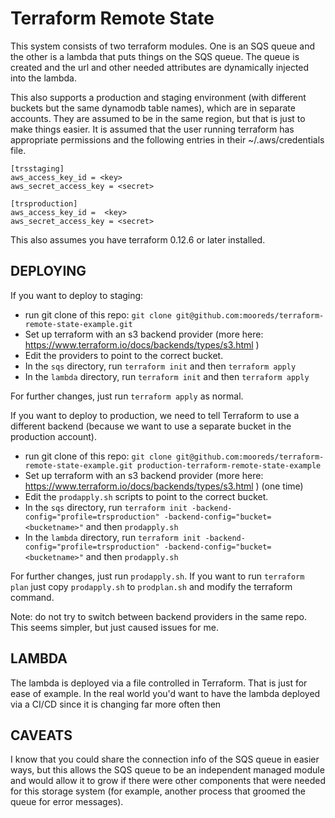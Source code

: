# Terraform Remote State

This system consists of two terraform modules. One is an SQS queue and the other is a lambda that puts things on the SQS queue. The queue is created and the url and other needed attributes are dynamically injected into the lambda.

This also supports a production and staging environment (with different buckets but the same dynamodb table names), which are in separate accounts. They are assumed to be in the same region, but that is just to make things easier. It is assumed that the user running terraform has appropriate permissions and the following entries in their ~/.aws/credentials file.

```
[trsstaging]
aws_access_key_id = <key>
aws_secret_access_key = <secret>

[trsproduction]
aws_access_key_id =  <key>
aws_secret_access_key = <secret>
```

This also assumes you have terraform 0.12.6 or later installed.

## DEPLOYING

If you want to deploy to staging: 

* run git clone of this repo: `git clone git@github.com:mooreds/terraform-remote-state-example.git` 
* Set up terraform with an s3 backend provider (more here: https://www.terraform.io/docs/backends/types/s3.html ) 
* Edit the providers to point to the correct bucket.
* In the `sqs` directory, run `terraform init` and then `terraform apply`
* In the `lambda` directory, run `terraform init` and then `terraform apply`

For further changes, just run `terraform apply` as normal.

If you want to deploy to production, we need to tell Terraform to use a different backend (because we want to use a separate bucket in the production account). 

* run git clone of this repo: `git clone git@github.com:mooreds/terraform-remote-state-example.git production-terraform-remote-state-example`
* Set up terraform with an s3 backend provider (more here: https://www.terraform.io/docs/backends/types/s3.html ) (one time) 
* Edit the `prodapply.sh` scripts to point to the correct bucket.
* In the `sqs` directory, run `terraform init -backend-config="profile=trsproduction" -backend-config="bucket=<bucketname>"` and then `prodapply.sh`
* In the `lambda` directory, run `terraform init -backend-config="profile=trsproduction" -backend-config="bucket=<bucketname>"` and then `prodapply.sh`

For further changes, just run `prodapply.sh`. If you want to run `terraform plan` just copy `prodapply.sh` to `prodplan.sh` and modify the terraform command.

Note: do not try to switch between backend providers in the same repo. This seems simpler, but just caused issues for me.


## LAMBDA

The lambda is deployed via a file controlled in Terraform. That is just for ease of example. In the real world you'd want to have the lambda deployed via a CI/CD since it is changing far more often then 

## CAVEATS

I know that you could share the connection info of the SQS queue in easier ways, but this allows the SQS queue to be an independent managed module and would allow it to grow if there were other components that were needed for this storage system (for example, another process that groomed the queue for error messages).
